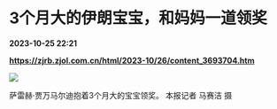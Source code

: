 # 3个月大的伊朗宝宝，和妈妈一道领奖

**2023-10-25 22:21**

**https://zjrb.zjol.com.cn/html/2023-10/26/content_3693704.htm**

![](https://zjrb.zjol.com.cn/images/2023-10/26/zjrb2023102600005v02b005.jpg)

萨雷赫·贾万马尔迪抱着3个月大的宝宝领奖。 本报记者 马赛洁 摄